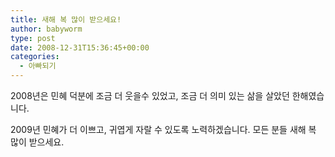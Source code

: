 ```yaml
---
title: 새해 복 많이 받으세요!
author: babyworm
type: post
date: 2008-12-31T15:36:45+00:00
categories:
  - 아빠되기
---
```

2008년은 민혜 덕분에 조금 더 웃을수 있었고, 조금 더 의미 있는 삶을 살았던 한해였습니다.

2009년 민혜가 더 이쁘고, 귀엽게 자랄 수 있도록 노력하겠습니다.
모든 분들 새해 복 많이 받으세요.